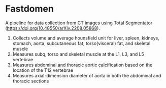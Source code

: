 # Fastdomen

A pipeline for data collection from CT images using Total Segmentator (https://doi.org/10.48550/arXiv.2208.05868). 
1. Collects volume and average hounsfield unit for liver, spleen, kidneys, stomach, aorta, subcutaneous fat, torso(visceral) fat, and skeletal muscle
2. Measures subq, torso and skeletal muscle at the L1, L3, and L5 vertebrae
3. Measures abdominal and thoracic aortic calcification based on the location of the T12 vertebrae
4. Measures axial-dimension diameter of aorta in both the abdominal and thoracic sections